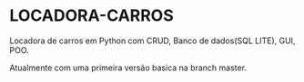 # LOCADORA-CARROS
Locadora de carros em Python com CRUD, Banco de dados(SQL LITE), GUI, POO.

Atualmente com uma primeira versão basica na branch master.
